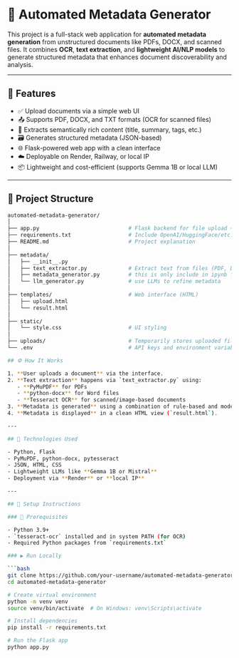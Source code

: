 # 📄 Automated Metadata Generator

This project is a full-stack web application for **automated metadata generation** from unstructured documents like PDFs, DOCX, and scanned files. It combines **OCR**, **text extraction**, and **lightweight AI/NLP models** to generate structured metadata that enhances document discoverability and analysis.

---

## 🚀 Features

- ✅ Upload documents via a simple web UI
- 📤 Supports PDF, DOCX, and TXT formats (OCR for scanned files)
- 🧠 Extracts semantically rich content (title, summary, tags, etc.)
- 🗃️ Generates structured metadata (JSON-based)
- 🌐 Flask-powered web app with a clean interface
- ☁️ Deployable on Render, Railway, or local IP
- 📦 Lightweight and cost-efficient (supports Gemma 1B or local LLM)

---

## 📁 Project Structure

```bash
automated-metadata-generator/
│
├── app.py                            # Flask backend for file upload + metadata
├── requirements.txt                  # Include OpenAI/HuggingFace/etc.
├── README.md                         # Project explanation
│
├── metadata/                       
│   ├── __init__.py
│   ├── text_extractor.py             # Extract text from files (PDF, DOCX, OCR)
│   ├── metadata_generator.py         # this is only include in ipynb file as of now it is blanked.
│   └── llm_generator.py              # use LLMs to refine metadata
│
├── templates/                        # Web interface (HTML)
│   ├── upload.html
│   └── result.html
│
├── static/                           
│   └── style.css                     # UI styling
│
├── uploads/                          # Temporarily stores uploaded files
└── .env                              # API keys and environment variables

## ⚙️ How It Works

1. **User uploads a document** via the interface.
2. **Text extraction** happens via `text_extractor.py` using:
   - **PyMuPDF** for PDFs
   - **python-docx** for Word files
   - **Tesseract OCR** for scanned/image-based documents
3. **Metadata is generated** using a combination of rule-based and model-based logic (LLMs optional).
4. **Metadata is displayed** in a clean HTML view (`result.html`).

---

## 🧪 Technologies Used

- Python, Flask  
- PyMuPDF, python-docx, pytesseract  
- JSON, HTML, CSS  
- Lightweight LLMs like **Gemma 1B or Mistral**   
- Deployment via **Render** or **local IP**

---

## 🧰 Setup Instructions

### 🔧 Prerequisites

- Python 3.9+
- `tesseract-ocr` installed and in system PATH (for OCR)
- Required Python packages from `requirements.txt`

### ▶️ Run Locally

```bash
git clone https://github.com/your-username/automated-metadata-generator.git
cd automated-metadata-generator

# Create virtual environment
python -m venv venv
source venv/bin/activate  # On Windows: venv\Scripts\activate

# Install dependencies
pip install -r requirements.txt

# Run the Flask app
python app.py
